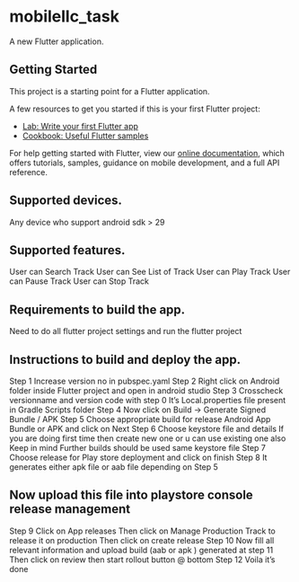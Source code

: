 # mobilellc_task

A new Flutter application.

## Getting Started

This project is a starting point for a Flutter application.

A few resources to get you started if this is your first Flutter project:

- [Lab: Write your first Flutter app](https://flutter.dev/docs/get-started/codelab)
- [Cookbook: Useful Flutter samples](https://flutter.dev/docs/cookbook)

For help getting started with Flutter, view our
[online documentation](https://flutter.dev/docs), which offers tutorials,
samples, guidance on mobile development, and a full API reference.

## Supported devices.
Any device who support android sdk > 29
## Supported features.
User can Search Track
User can See List of Track
User can Play Track
User can Pause Track
User can Stop Track
## Requirements to build the app.
Need to do all flutter project settings and run the flutter project
## Instructions to build and deploy the app.
Step 1
Increase version no in pubspec.yaml
Step 2
Right click on Android folder inside Flutter project and open in android studio
Step 3
Crosscheck versionname and version code with step 0
It’s Local.properties file present in Gradle Scripts folder
Step 4
Now  click on 
Build -> Generate Signed Bundle / APK
Step 5
Choose appropriate build for release Android App Bundle or APK and click on Next
Step 6
Choose keystore file and details
If you are doing first time then create new one or u can use existing one also
Keep in mind Further builds should be used same keystore file
Step 7
Choose release for Play store deployment and click on finish
Step 8
It generates either apk file or aab file depending on Step 5

## Now upload this file into playstore console release management
Step 9
Click on App releases
Then click on Manage Production Track to release it on production
Then click on create release
Step 10
Now fill all relevant information and upload build (aab or apk ) generated at step 11
Then click on review then start rollout button @ bottom
Step 12
Voila it’s done
